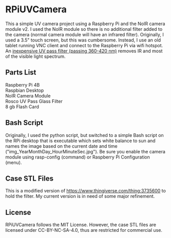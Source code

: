 # RPiUVCamera
This a simple UV camera project using a Raspberry Pi and the NoIR camera module v2. I used the NoIR module so there is no additional filter added to the camera (normal camera module will have an infrared filter). Originally, I used a 3.5" touch screen, but this was cumbersome. Instead, I use an old tablet running VNC client and connect to the Raspberry Pi via wifi hotspot. An [inexpensive UV pass filter (passing 360-420 nm)](https://www.bhphotovideo.com/c/product/1010867-REG/rosco_120336607508_2x2_permacolor_glass_filter.html) removes IR and most of the visible light spectrum. 

## Parts List
Raspberry Pi 4B<br/>
Raspbian Desktop<br/>
NoIR Camera Module<br/>
Rosco UV Pass Glass Filter<br/>
8 gb Flash Card<br/>

## Bash Script
Originally, I used the python script, but switched to a simple Bash script on the RPi desktop that is executable which sets white balance to sun and names the image based on the current date and time ("img_YearMonthDay_HourMinuteSec.jpg"). Be sure you enable the camera module using rasp-config (command) or Raspberry Pi Configuration (menu).

## Case STL Files
This is a modified version of https://www.thingiverse.com/thing:3735600 to hold the filter. My current version is in need of some major refinement. 

## License
RPiUVCamera follows the MIT License. However, the case STL files are licensed under CC-BY-NC-SA-4.0, thus are restricted for commercial use.
